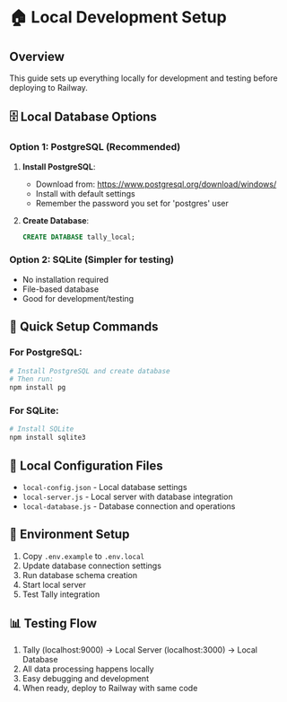 # 🏠 Local Development Setup

## Overview
This guide sets up everything locally for development and testing before deploying to Railway.

## 🗄️ Local Database Options

### Option 1: PostgreSQL (Recommended)
1. **Install PostgreSQL**:
   - Download from: https://www.postgresql.org/download/windows/
   - Install with default settings
   - Remember the password you set for 'postgres' user

2. **Create Database**:
   ```sql
   CREATE DATABASE tally_local;
   ```

### Option 2: SQLite (Simpler for testing)
- No installation required
- File-based database
- Good for development/testing

## 🚀 Quick Setup Commands

### For PostgreSQL:
```bash
# Install PostgreSQL and create database
# Then run:
npm install pg
```

### For SQLite:
```bash
# Install SQLite
npm install sqlite3
```

## 📁 Local Configuration Files
- `local-config.json` - Local database settings
- `local-server.js` - Local server with database integration
- `local-database.js` - Database connection and operations

## 🔧 Environment Setup
1. Copy `.env.example` to `.env.local`
2. Update database connection settings
3. Run database schema creation
4. Start local server
5. Test Tally integration

## 📊 Testing Flow
1. Tally (localhost:9000) → Local Server (localhost:3000) → Local Database
2. All data processing happens locally
3. Easy debugging and development
4. When ready, deploy to Railway with same code
